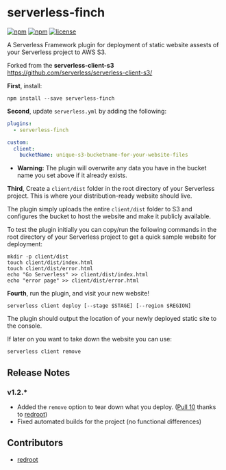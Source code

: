 # serverless-finch

[![npm](https://img.shields.io/npm/dm/serverless-finch.svg)](https://www.npmjs.com/package/serverless-finch)
[![npm](https://img.shields.io/npm/v/serverless-finch.svg)](https://www.npmjs.com/package/serverless-finch)
[![license](https://img.shields.io/github/license/fernando-mc/serverless-finch.svg)](https://github.com/fernando-mc/serverless-finch/blob/master/LICENSE)

A Serverless Framework plugin for deployment of static website assests of your Serverless project to AWS S3.

Forked from the **serverless-client-s3**
https://github.com/serverless/serverless-client-s3/

**First**, install:

```
npm install --save serverless-finch
```

**Second**, update `serverless.yml` by adding the following:

```yaml
plugins:
  - serverless-finch

custom:
  client:
    bucketName: unique-s3-bucketname-for-your-website-files
```

* **Warning:** The plugin will overwrite any data you have in the bucket name you set above if it already exists.


**Third**, Create a `client/dist` folder in the root directory of your Serverless project. This is where your distribution-ready website should live. 

The plugin simply uploads the entire `client/dist` folder to S3 and configures the bucket to host the website and make it publicly available.

To test the plugin initially you can copy/run the following commands in the root directory of your Serverless project to get a quick sample website for deployment:

```
mkdir -p client/dist
touch client/dist/index.html
touch client/dist/error.html
echo "Go Serverless" >> client/dist/index.html
echo "error page" >> client/dist/error.html
```

**Fourth**, run the plugin, and visit your new website!

```
serverless client deploy [--stage $STAGE] [--region $REGION]
```

The plugin should output the location of your newly deployed static site to the console.

If later on you want to take down the website you can use:

```
serverless client remove
```

## Release Notes

### v1.2.*
- Added the `remove` option to tear down what you deploy. ([Pull 10](https://github.com/fernando-mc/serverless-finch/pull/10) thanks to [redroot](https://github.com/redroot)) 
- Fixed automated builds for the project (no functional differences)

## Contributors
- [redroot](https://github.com/redroot)

